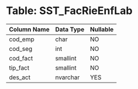 # Table: SST_FacRieEnfLab

| Column Name | Data Type | Nullable |
|-------------|-----------|----------|
| cod_emp | char | NO |
| cod_seg | int | NO |
| cod_fact | smallint | NO |
| tip_fact | smallint | NO |
| des_act | nvarchar | YES |
